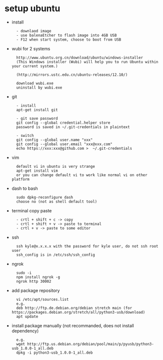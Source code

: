 # setup ubuntu

- install

        - downlaod image
        - use balenaEtcher to flash image into 4GB USB
        - F12 when start system, choose to boot from USB

- wubi for 2 systems

        http://www.ubuntu.org.cn/download/ubuntu/windows-installer
        (This Windows installer (Wubi) will help you to run Ubuntu within your current system.)

        (http://mirrors.ustc.edu.cn/ubuntu-releases/12.10/)

        download wubi.exe
        uninstall by wubi.exe

- git

        - install
        apt-get install git
        
        - git save password
        git config --global credential.helper store
        password is saved in ~/.git-credentials in plaintext
        
        - switch
        git config --global user.name "xxx"
        git config --global user.email "xxx@xxx.com"
        echo https://xxx:xxx@github.com >  ~/.git-credentials

- vim

        default vi in ubuntu is very strange
        apt-get install vim
        or you can change default vi to work like normal vi on other platform

- dash to bash

        sudo dpkg-reconfigure dash
        choose no (not as shell default tool)

- terminal copy paste

        - crtl + shift + c -> copy
        - crtl + shift + v -> paste to terminal
        - crtl + v -> paste to some editor

- ssh

        ssh kyle@x.x.x.x with the password for kyle user, do not ssh root user
        ssh_config is in /etc/ssh/ssh_config
 
- ngrok

        sudo -i
        npm install ngrok -g
        ngrok http 30002

- add package repository

        vi /etc/apt/sources.list
        e.g.
        deb http://ftp.de.debian.org/debian stretch main (for https://packages.debian.org/stretch/all/python3-usb/download)
        apt update

- install package manually (not recommanded, does not install dependency)

        e.g.
        wget http://ftp.us.debian.org/debian/pool/main/p/pyusb/python3-usb_1.0.0-1_all.deb
        dpkg -i python3-usb_1.0.0-1_all.deb

